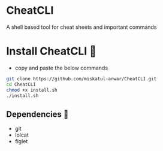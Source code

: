 # CheatCLI

A shell based tool for cheat sheets and important commands

# Install CheatCLI 🚀

- copy and paste the below commands

```bash
git clone https://github.com/miskatul-anwar/CheatCLI.git
cd CheatCLI
chmod +x install.sh
./install.sh
```

## Dependencies 🧺

- git
- lolcat
- figlet
